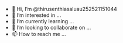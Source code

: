 - 👋 Hi, I’m @thirusenthiasaluau252521151044
- 👀 I’m interested in ...
- 🌱 I’m currently learning ...
- 💞️ I’m looking to collaborate on ...
- 📫 How to reach me ...

<!---
thirusenthiasaluau252521151044/thirusenthiasaluau252521151044 is a ✨ special ✨ repository because its `README.md` (this file) appears on your GitHub profile.
You can click the Preview link to take a look at your changes.
--->
